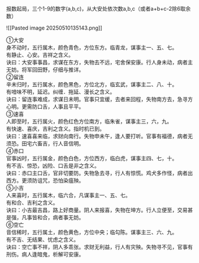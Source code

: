 报数起局，三个1-9的数字(a,b,c)，从大安处依次数a,b,c（或者a+b+c-2除6取余数）

![[Pasted image 20250510135143.png]]

①大安  
身不动时，五行属木，颜色青色，方位东方。临青龙，谋事主一、五、七。  
有静止、心安。吉祥之含义。  
诀曰：大安事事昌，求谋在东方，失物去不远，宅舍保安康。行人身未动，病者主无妨。将军回田野，仔细与推详。  
②留连  
辛未归时，五行属水，颜色黑色，方位北方，临玄武，谋事主二、八、十。  
有喑味不明，延迟。纠缠．拖延、漫长之含义。  
诀曰：留连事难成，求谋日未明。官事只宜缓，去者来回程，失物南方去，急寻方心明。更需防口舌，人事且平平。  
③速喜  
人即至时，五行属火，颜色红色方位南方，临朱雀，谋事主三，六，九。  
有快速、喜庆，吉利之含义。指时机已到。  
诀曰：速喜喜来临，求财向南行。失物申未午，逢人要打听。官事有福德，病者无须恐。田宅六畜吉，行人音信明。  
④赤口  
官事凶时，五行属金，颜色白色，方位西方，临白虎，谋事主四、七，十。  
有不吉、惊恐，凶险、口舌是非之含义。  
诀曰：赤口主口舌，官非切要防。失物急去寻，行人有惊慌。鸡犬多作怪，病者出西方。更须防诅咒，恐怕染瘟殃。  
⑤小吉  
人来喜时，五行属木，临六合，凡谋事主一、五、七。  
有和合、吉利之含义。  
诀曰：小吉最吉昌，路上好商量。阴人来报喜，失物在坤方。行人立便至，交易甚是强，凡事皆和合，病者事无妨。  
⑥空亡  
音信稀时，五行属土，颜色黄色，方位中央；临勾陈。谋事主三、六、九。  
有不吉、无结果、忧虑之含义。  
诀曰：空亡事不祥，阴人多乖张。求财无利益，行人有灾殃。失物寻不见，官事有刑伤。病人逢暗鬼，析解可安康。